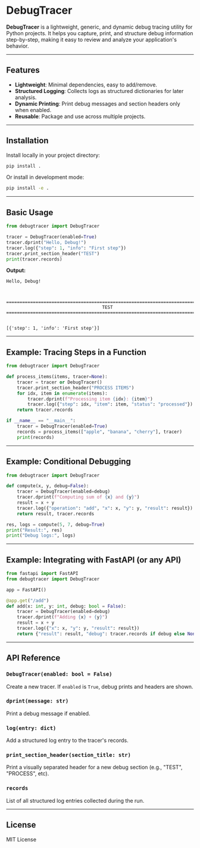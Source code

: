 
# DebugTracer

**DebugTracer** is a lightweight, generic, and dynamic debug tracing utility for Python projects. It helps you capture, print, and structure debug information step-by-step, making it easy to review and analyze your application's behavior.

---

## Features

- **Lightweight**: Minimal dependencies, easy to add/remove.
- **Structured Logging**: Collects logs as structured dictionaries for later analysis.
- **Dynamic Printing**: Print debug messages and section headers only when enabled.
- **Reusable**: Package and use across multiple projects.

---

## Installation

Install locally in your project directory:

```sh
pip install .
```

Or install in development mode:

```sh
pip install -e .
```

---

## Basic Usage

```python
from debugtracer import DebugTracer

tracer = DebugTracer(enabled=True)
tracer.dprint("Hello, Debug!")
tracer.log({"step": 1, "info": "First step"})
tracer.print_section_header("TEST")
print(tracer.records)
```

**Output:**

```
Hello, Debug!



================================================================================
									TEST                                       
================================================================================


[{'step': 1, 'info': 'First step'}]
```

---

## Example: Tracing Steps in a Function

```python
from debugtracer import DebugTracer

def process_items(items, tracer=None):
	tracer = tracer or DebugTracer()
	tracer.print_section_header("PROCESS ITEMS")
	for idx, item in enumerate(items):
		tracer.dprint(f"Processing item {idx}: {item}")
		tracer.log({"step": idx, "item": item, "status": "processed"})
	return tracer.records

if __name__ == "__main__":
	tracer = DebugTracer(enabled=True)
	records = process_items(["apple", "banana", "cherry"], tracer)
	print(records)
```

---

## Example: Conditional Debugging

```python
from debugtracer import DebugTracer

def compute(x, y, debug=False):
	tracer = DebugTracer(enabled=debug)
	tracer.dprint(f"Computing sum of {x} and {y}")
	result = x + y
	tracer.log({"operation": "add", "x": x, "y": y, "result": result})
	return result, tracer.records

res, logs = compute(5, 7, debug=True)
print("Result:", res)
print("Debug logs:", logs)
```

---

## Example: Integrating with FastAPI (or any API)

```python
from fastapi import FastAPI
from debugtracer import DebugTracer

app = FastAPI()

@app.get("/add")
def add(x: int, y: int, debug: bool = False):
	tracer = DebugTracer(enabled=debug)
	tracer.dprint(f"Adding {x} + {y}")
	result = x + y
	tracer.log({"x": x, "y": y, "result": result})
	return {"result": result, "debug": tracer.records if debug else None}
```

---

## API Reference

### `DebugTracer(enabled: bool = False)`
Create a new tracer. If `enabled` is `True`, debug prints and headers are shown.

### `dprint(message: str)`
Print a debug message if enabled.

### `log(entry: dict)`
Add a structured log entry to the tracer's records.


### `print_section_header(section_title: str)`
Print a visually separated header for a new debug section (e.g., "TEST", "PROCESS", etc).

### `records`
List of all structured log entries collected during the run.

---

## License

MIT License
